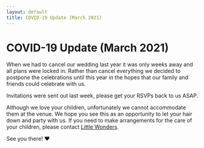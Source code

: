 ```yaml
---
layout: default
title: COVID-19 Update (March 2021)
---
```

# COVID-19 Update (March 2021)

When we had to cancel our wedding last year it was only weeks away and all plans were locked in. Rather than cancel everything we decided to postpone the celebrations until this year in the hopes that our family and friends could celebrate with us.

Invitations were sent out last week, please get your RSVPs back to us ASAP.

Although we love your children, unfortunately we cannot accommodate them at the venue. We hope you see this as an opportunity to let your hair down and party with us. If you need to make arrangements for the care of your children, please contact [Little Wonders](www.littlewondersaustralia.com).

See you there! ❤️
